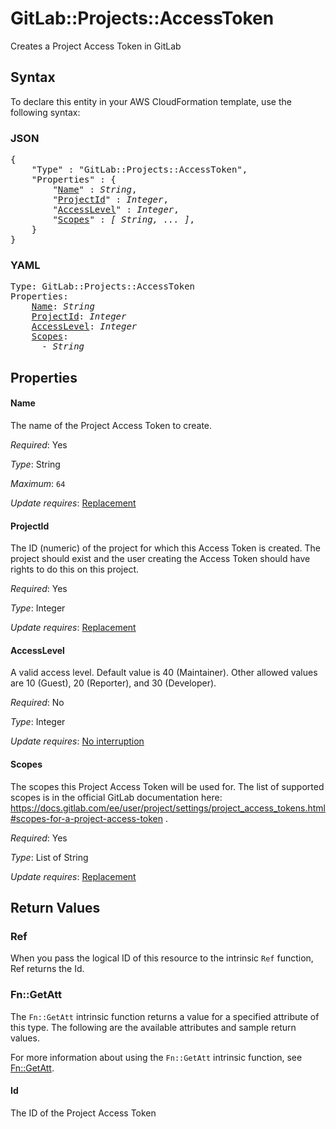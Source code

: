 # GitLab::Projects::AccessToken

Creates a Project Access Token in GitLab

## Syntax

To declare this entity in your AWS CloudFormation template, use the following syntax:

### JSON

<pre>
{
    "Type" : "GitLab::Projects::AccessToken",
    "Properties" : {
        "<a href="#name" title="Name">Name</a>" : <i>String</i>,
        "<a href="#projectid" title="ProjectId">ProjectId</a>" : <i>Integer</i>,
        "<a href="#accesslevel" title="AccessLevel">AccessLevel</a>" : <i>Integer</i>,
        "<a href="#scopes" title="Scopes">Scopes</a>" : <i>[ String, ... ]</i>,
    }
}
</pre>

### YAML

<pre>
Type: GitLab::Projects::AccessToken
Properties:
    <a href="#name" title="Name">Name</a>: <i>String</i>
    <a href="#projectid" title="ProjectId">ProjectId</a>: <i>Integer</i>
    <a href="#accesslevel" title="AccessLevel">AccessLevel</a>: <i>Integer</i>
    <a href="#scopes" title="Scopes">Scopes</a>: <i>
      - String</i>
</pre>

## Properties

#### Name

The name of the Project Access Token to create.

_Required_: Yes

_Type_: String

_Maximum_: <code>64</code>

_Update requires_: [Replacement](https://docs.aws.amazon.com/AWSCloudFormation/latest/UserGuide/using-cfn-updating-stacks-update-behaviors.html#update-replacement)

#### ProjectId

The ID (numeric) of the project for which this Access Token is created. The project should exist and the user creating the Access Token should have rights to do this on this project.

_Required_: Yes

_Type_: Integer

_Update requires_: [Replacement](https://docs.aws.amazon.com/AWSCloudFormation/latest/UserGuide/using-cfn-updating-stacks-update-behaviors.html#update-replacement)

#### AccessLevel

A valid access level. Default value is 40 (Maintainer). Other allowed values are 10 (Guest), 20 (Reporter), and 30 (Developer).

_Required_: No

_Type_: Integer

_Update requires_: [No interruption](https://docs.aws.amazon.com/AWSCloudFormation/latest/UserGuide/using-cfn-updating-stacks-update-behaviors.html#update-no-interrupt)

#### Scopes

The scopes this Project Access Token will be used for. The list of supported scopes is in the official GitLab documentation here: https://docs.gitlab.com/ee/user/project/settings/project_access_tokens.html#scopes-for-a-project-access-token .

_Required_: Yes

_Type_: List of String

_Update requires_: [Replacement](https://docs.aws.amazon.com/AWSCloudFormation/latest/UserGuide/using-cfn-updating-stacks-update-behaviors.html#update-replacement)

## Return Values

### Ref

When you pass the logical ID of this resource to the intrinsic `Ref` function, Ref returns the Id.

### Fn::GetAtt

The `Fn::GetAtt` intrinsic function returns a value for a specified attribute of this type. The following are the available attributes and sample return values.

For more information about using the `Fn::GetAtt` intrinsic function, see [Fn::GetAtt](https://docs.aws.amazon.com/AWSCloudFormation/latest/UserGuide/intrinsic-function-reference-getatt.html).

#### Id

The ID of the Project Access Token

